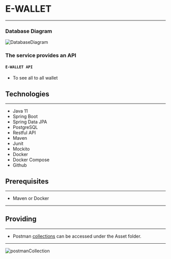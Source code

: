 # E-WALLET

---
### Database Diagram
![DatabaseDiagram](assets/ewallet-api/dbdiagram.png)

### The service provides an API
#### `E-WALLET API`

* To see all to all wallet


## Technologies

---
- Java 11
- Spring Boot 
- Spring Data JPA
- PostgreSQL
- Restful API
- Maven
- Junit
- Mockito
- Docker
- Docker Compose
- Github 


## Prerequisites

---
- Maven or Docker
---

## Providing

---
- Postman <a href="assets/ewallet-api/ewalletApplication.postman_collection.json">collections</a> can be accessed under the Asset folder.
---

![postmanCollection](collection.png)

